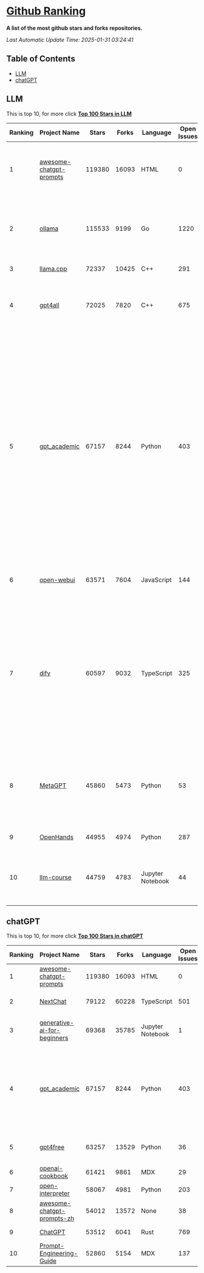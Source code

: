 [Github Ranking](./README.md)
==========

**A list of the most github stars and forks repositories.**

*Last Automatic Update Time: 2025-01-31 03:24:41*

## Table of Contents
 * [LLM](#LLM)
 * [chatGPT](#chatGPT)

## LLM

This is top 10, for more click **[Top 100 Stars in LLM](Top100/LLM.md)**

| Ranking | Project Name | Stars | Forks | Language | Open Issues | Description | Last Commit |
| ------- | ------------ | ----- | ----- | -------- | ----------- | ----------- | ----------- |
| 1 | [awesome-chatgpt-prompts](https://github.com/f/awesome-chatgpt-prompts) | 119380 | 16093 | HTML | 0 | This repo includes ChatGPT prompt curation to use ChatGPT and other LLM tools better. | 2025-01-14T08:29:16Z |
| 2 | [ollama](https://github.com/ollama/ollama) | 115533 | 9199 | Go | 1220 | Get up and running with Llama 3.3, DeepSeek-R1, Phi-4, Gemma 2, and other large language models. | 2025-01-30T23:18:03Z |
| 3 | [llama.cpp](https://github.com/ggerganov/llama.cpp) | 72337 | 10425 | C++ | 291 | LLM inference in C/C++ | 2025-01-30T22:47:50Z |
| 4 | [gpt4all](https://github.com/nomic-ai/gpt4all) | 72025 | 7820 | C++ | 675 | GPT4All: Run Local LLMs on Any Device. Open-source and available for commercial use. | 2025-01-31T01:06:42Z |
| 5 | [gpt_academic](https://github.com/binary-husky/gpt_academic) | 67157 | 8244 | Python | 403 | 为GPT/GLM等LLM大语言模型提供实用化交互接口，特别优化论文阅读/润色/写作体验，模块化设计，支持自定义快捷按钮&函数插件，支持Python和C++等项目剖析&自译解功能，PDF/LaTex论文翻译&总结功能，支持并行问询多种LLM模型，支持chatglm3等本地模型。接入通义千问, deepseekcoder, 讯飞星火, 文心一言, llama2, rwkv, claude2, moss等。 | 2025-01-29T15:29:44Z |
| 6 | [open-webui](https://github.com/open-webui/open-webui) | 63571 | 7604 | JavaScript | 144 | User-friendly AI Interface (Supports Ollama, OpenAI API, ...) | 2025-01-30T23:02:47Z |
| 7 | [dify](https://github.com/langgenius/dify) | 60597 | 9032 | TypeScript | 325 | Dify is an open-source LLM app development platform. Dify's intuitive interface combines AI workflow, RAG pipeline, agent capabilities, model management, observability features and more, letting you quickly go from prototype to production. | 2025-01-30T07:08:30Z |
| 8 | [MetaGPT](https://github.com/geekan/MetaGPT) | 45860 | 5473 | Python | 53 | 🌟 The Multi-Agent Framework: First AI Software Company, Towards Natural Language Programming | 2024-12-18T02:20:32Z |
| 9 | [OpenHands](https://github.com/All-Hands-AI/OpenHands) | 44955 | 4974 | Python | 287 | 🙌 OpenHands: Code Less, Make More | 2025-01-30T22:46:35Z |
| 10 | [llm-course](https://github.com/mlabonne/llm-course) | 44759 | 4783 | Jupyter Notebook | 44 | Course to get into Large Language Models (LLMs) with roadmaps and Colab notebooks. | 2025-01-22T22:32:51Z |


## chatGPT

This is top 10, for more click **[Top 100 Stars in chatGPT](Top100/chatGPT.md)**

| Ranking | Project Name | Stars | Forks | Language | Open Issues | Description | Last Commit |
| ------- | ------------ | ----- | ----- | -------- | ----------- | ----------- | ----------- |
| 1 | [awesome-chatgpt-prompts](https://github.com/f/awesome-chatgpt-prompts) | 119380 | 16093 | HTML | 0 | This repo includes ChatGPT prompt curation to use ChatGPT and other LLM tools better. | 2025-01-14T08:29:16Z |
| 2 | [NextChat](https://github.com/ChatGPTNextWeb/NextChat) | 79122 | 60228 | TypeScript | 501 | ✨ Local and Fast AI Assistant. Support: Web \| iOS \| MacOS \| Android \|  Linux \| Windows | 2025-01-31T00:30:46Z |
| 3 | [generative-ai-for-beginners](https://github.com/microsoft/generative-ai-for-beginners) | 69368 | 35785 | Jupyter Notebook | 1 | 21 Lessons, Get Started Building with Generative AI  🔗 https://microsoft.github.io/generative-ai-for-beginners/ | 2025-01-24T09:53:19Z |
| 4 | [gpt_academic](https://github.com/binary-husky/gpt_academic) | 67157 | 8244 | Python | 403 | 为GPT/GLM等LLM大语言模型提供实用化交互接口，特别优化论文阅读/润色/写作体验，模块化设计，支持自定义快捷按钮&函数插件，支持Python和C++等项目剖析&自译解功能，PDF/LaTex论文翻译&总结功能，支持并行问询多种LLM模型，支持chatglm3等本地模型。接入通义千问, deepseekcoder, 讯飞星火, 文心一言, llama2, rwkv, claude2, moss等。 | 2025-01-29T15:29:44Z |
| 5 | [gpt4free](https://github.com/xtekky/gpt4free) | 63257 | 13529 | Python | 36 | The official gpt4free repository \| various collection of powerful language models \| gpt-4o and deepseek v3 & r1 | 2025-01-30T02:33:07Z |
| 6 | [openai-cookbook](https://github.com/openai/openai-cookbook) | 61421 | 9861 | MDX | 29 | Examples and guides for using the OpenAI API | 2025-01-30T15:22:27Z |
| 7 | [open-interpreter](https://github.com/OpenInterpreter/open-interpreter) | 58067 | 4981 | Python | 203 | A natural language interface for computers | 2025-01-24T13:02:04Z |
| 8 | [awesome-chatgpt-prompts-zh](https://github.com/PlexPt/awesome-chatgpt-prompts-zh) | 54012 | 13572 | None | 38 | ChatGPT 中文调教指南。各种场景使用指南。学习怎么让它听你的话。 | 2025-01-01T08:34:33Z |
| 9 | [ChatGPT](https://github.com/lencx/ChatGPT) | 53512 | 6041 | Rust | 769 | 🔮 ChatGPT Desktop Application (Mac, Windows and Linux) | 2024-08-29T17:58:11Z |
| 10 | [Prompt-Engineering-Guide](https://github.com/dair-ai/Prompt-Engineering-Guide) | 52860 | 5154 | MDX | 137 | 🐙 Guides, papers, lecture, notebooks and resources for prompt engineering | 2025-01-21T20:22:08Z |

